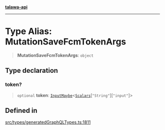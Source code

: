 [**talawa-api**](../../../README.md)

***

# Type Alias: MutationSaveFcmTokenArgs

> **MutationSaveFcmTokenArgs**: `object`

## Type declaration

### token?

> `optional` **token**: [`InputMaybe`](InputMaybe.md)\<[`Scalars`](Scalars.md)\[`"String"`\]\[`"input"`\]\>

## Defined in

[src/types/generatedGraphQLTypes.ts:1811](https://github.com/Suyash878/talawa-api/blob/f376d03c37e9acd046e7cc983947432c95f74442/src/types/generatedGraphQLTypes.ts#L1811)
